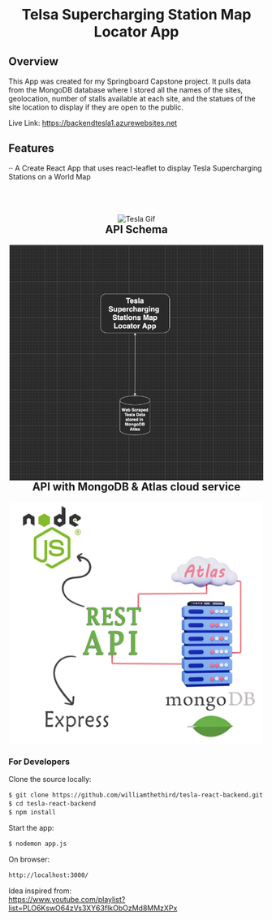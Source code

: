 <h1 align="center" style="margin-top: 0px;">Telsa Supercharging Station Map Locator App</h1>
  
<h2> Overview </h2>
<p> This App was created for my Springboard Capstone project. It pulls data from the MongoDB database where I stored all the names of the sites, geolocation, number of stalls available at each site, and the statues of the site location to display if they are open to the public. </p> 


Live Link: https://backendtesla1.azurewebsites.net

<p align="center" style="margin-bottom: 0px !important;">

<h2> Features </h2> 
⋅⋅ A Create React App that uses react-leaflet to display Tesla Supercharging Stations on a World Map


<p align="center" style="margin-bottom: 0px !important;">
  </br>
  </br>
  </br>
  <img width="1000" src="build/teslacapstone.gif" alt="Tesla Gif" align="center">
<div align="center">




<div align="center">

 
<div align="left">


<h2 align="center" style="margin-top: 0px;">API Schema</h2>

<p align="center" style="margin-bottom: 0px !important;">
  <img width="500" src="build/APISchema.png" alt="API Schema" align="center">

</br>
<h2 align="center" style="margin-top: 0px;">API with MongoDB & Atlas cloud service</h2>

<p align="center" style="margin-bottom: 0px !important;">
  <img width="500" src="build/AtlasPic.png" alt="Atlas Pic" align="center">


### For Developers
Clone the source locally:

```sh
$ git clone https://github.com/williamthethird/tesla-react-backend.git
$ cd tesla-react-backend
$ npm install 
```

Start the app:

```sh
$ nodemon app.js
```
  
On browser:

```sh
http://localhost:3000/
``` 
  

Idea inspired from:</br>
https://www.youtube.com/playlist?list=PLO6KswO64zVs3XY63flkObOzMd8MMzXPx
